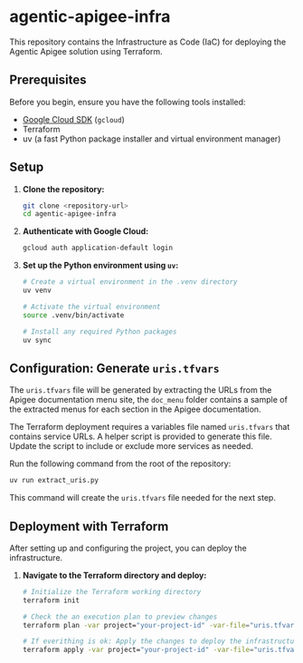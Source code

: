 # agentic-apigee-infra

This repository contains the Infrastructure as Code (IaC) for deploying the Agentic Apigee solution using Terraform.

## Prerequisites

Before you begin, ensure you have the following tools installed:

- [Google Cloud SDK](https://cloud.google.com/sdk/docs/install) (`gcloud`)
- Terraform
- uv (a fast Python package installer and virtual environment manager)

## Setup

1.  **Clone the repository:**
    ```bash
    git clone <repository-url>
    cd agentic-apigee-infra
    ```

2.  **Authenticate with Google Cloud:**
    ```bash
    gcloud auth application-default login
    ```

3.  **Set up the Python environment using `uv`:**
    ```bash
    # Create a virtual environment in the .venv directory
    uv venv

    # Activate the virtual environment
    source .venv/bin/activate

    # Install any required Python packages
    uv sync
    ```

## Configuration: Generate `uris.tfvars`

The `uris.tfvars` file will be generated by extracting the URLs from the Apigee documentation menu site, the `doc_menu` folder contains a sample of the extracted menus for each section in the Apigee documentation.

The Terraform deployment requires a variables file named `uris.tfvars` that contains service URLs. A helper script is provided to generate this file. Update the script to include or exclude more services as needed.

Run the following command from the root of the repository:
```bash
uv run extract_uris.py
```
This command will create the `uris.tfvars` file needed for the next step.

## Deployment with Terraform

After setting up and configuring the project, you can deploy the infrastructure.

1.  **Navigate to the Terraform directory and deploy:**
    ```bash
    # Initialize the Terraform working directory
    terraform init

    # Check the an execution plan to preview changes
    terraform plan -var project="your-project-id" -var-file="uris.tfvars"

    # If everithing is ok: Apply the changes to deploy the infrastructure
    terraform apply -var project="your-project-id" -var-file="uris.tfvars" -auto-approve
    ```
